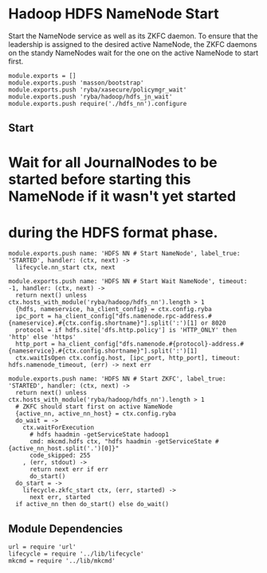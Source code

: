 
# Hadoop HDFS NameNode Start

Start the NameNode service as well as its ZKFC daemon. To ensure that the 
leadership is assigned to the desired active NameNode, the ZKFC daemons on
the standy NameNodes wait for the one on the active NameNode to start first.

    module.exports = []
    module.exports.push 'masson/bootstrap'
    module.exports.push 'ryba/xasecure/policymgr_wait'
    module.exports.push 'ryba/hadoop/hdfs_jn_wait'
    module.exports.push require('./hdfs_nn').configure

## Start

# Wait for all JournalNodes to be started before starting this NameNode if it wasn't yet started
# during the HDFS format phase.

    module.exports.push name: 'HDFS NN # Start NameNode', label_true: 'STARTED', handler: (ctx, next) ->
      lifecycle.nn_start ctx, next

    module.exports.push name: 'HDFS NN # Start Wait NameNode', timeout: -1, handler: (ctx, next) ->
      return next() unless ctx.hosts_with_module('ryba/hadoop/hdfs_nn').length > 1
      {hdfs, nameservice, ha_client_config} = ctx.config.ryba
      ipc_port = ha_client_config["dfs.namenode.rpc-address.#{nameservice}.#{ctx.config.shortname}"].split(':')[1] or 8020
      protocol = if hdfs.site['dfs.http.policy'] is 'HTTP_ONLY' then 'http' else 'https'
      http_port = ha_client_config["dfs.namenode.#{protocol}-address.#{nameservice}.#{ctx.config.shortname}"].split(':')[1]
      ctx.waitIsOpen ctx.config.host, [ipc_port, http_port], timeout: hdfs.namenode_timeout, (err) -> next err

    module.exports.push name: 'HDFS NN # Start ZKFC', label_true: 'STARTED', handler: (ctx, next) ->
      return next() unless ctx.hosts_with_module('ryba/hadoop/hdfs_nn').length > 1
      # ZKFC should start first on active NameNode
      {active_nn, active_nn_host} = ctx.config.ryba
      do_wait = ->
        ctx.waitForExecution
          # hdfs haadmin -getServiceState hadoop1
          cmd: mkcmd.hdfs ctx, "hdfs haadmin -getServiceState #{active_nn_host.split('.')[0]}"
          code_skipped: 255
        , (err, stdout) ->
          return next err if err
          do_start()
      do_start = ->
        lifecycle.zkfc_start ctx, (err, started) ->
          next err, started
      if active_nn then do_start() else do_wait()

## Module Dependencies

    url = require 'url'
    lifecycle = require '../lib/lifecycle'
    mkcmd = require '../lib/mkcmd'


